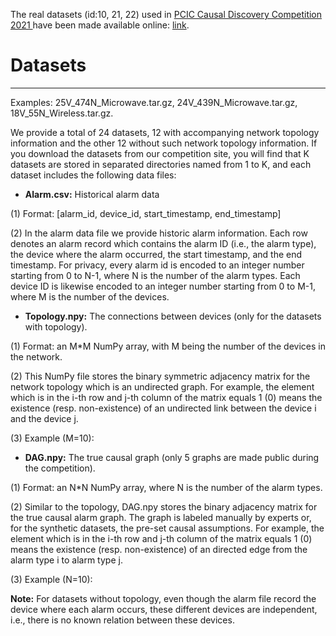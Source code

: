 The real datasets (id:10, 21, 22) used in [PCIC Causal Discovery Competition 2021 ](https://competition.huaweicloud.com/information/1000041487/introduction) have been made available online: [link](https://github.com/gcastle-hub/dataset).
# Datasets
-------------------------------------------------------
Examples: 25V_474N_Microwave.tar.gz, 24V_439N_Microwave.tar.gz, 18V_55N_Wireless.tar.gz.

We provide a total of 24 datasets, 12 with accompanying network topology information and the other 12 without such network topology information. If you download the datasets from our competition site, you will find that K datasets are stored in separated directories named from 1 to K, and each dataset includes the following data files:

* **Alarm.csv:** Historical alarm data

(1)    Format: [alarm_id, device_id, start_timestamp, end_timestamp]

(2)    In the alarm data file we provide historic alarm information. Each row denotes an alarm record which contains the alarm ID (i.e., the alarm type), the device where the alarm occurred, the start timestamp, and the end timestamp. For privacy, every alarm id is encoded to an integer number starting from 0 to N-1, where N is the number of the alarm types. Each device ID is likewise encoded to an integer number starting from 0 to M-1, where M is the number of the devices.




* **Topology.npy:** The connections between devices (only for the datasets with topology).

(1)    Format: an M*M NumPy array, with M being the number of the devices in the network.

(2)    This NumPy file stores the binary symmetric adjacency matrix for the network topology which is an undirected graph. For example, the element which is in the i-th row and j-th column of the matrix equals 1 (0) means the existence (resp. non-existence) of an undirected link between the device i and the device j.

(3)    Example (M=10):



* **DAG.npy:** The true causal graph (only 5 graphs are made public during the competition).

(1)    Format: an N*N NumPy array, where N is the number of the alarm types.

(2)    Similar to the topology, DAG.npy stores the binary adjacency matrix for the true causal alarm graph. The graph is labeled manually by experts or, for the synthetic datasets, the pre-set causal assumptions. For example, the element which is in the i-th row and j-th column of the matrix equals 1 (0) means the existence (resp. non-existence) of an directed edge from the alarm type i to alarm type j.

(3)    Example (N=10):



**Note:**
 For datasets without topology, even though the alarm file record the device where each alarm occurs, these different devices are independent, i.e., there is no known relation between these devices.   
